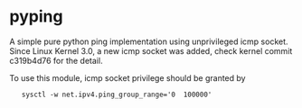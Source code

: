 pyping
======

A simple pure python ping implementation using unprivileged icmp
socket. Since Linux Kernel 3.0, a new icmp socket was added, check
kernel commit c319b4d76 for the detail.

To use this module, icmp socket privilege should be granted by

```
   sysctl -w net.ipv4.ping_group_range='0  100000'
```
   
